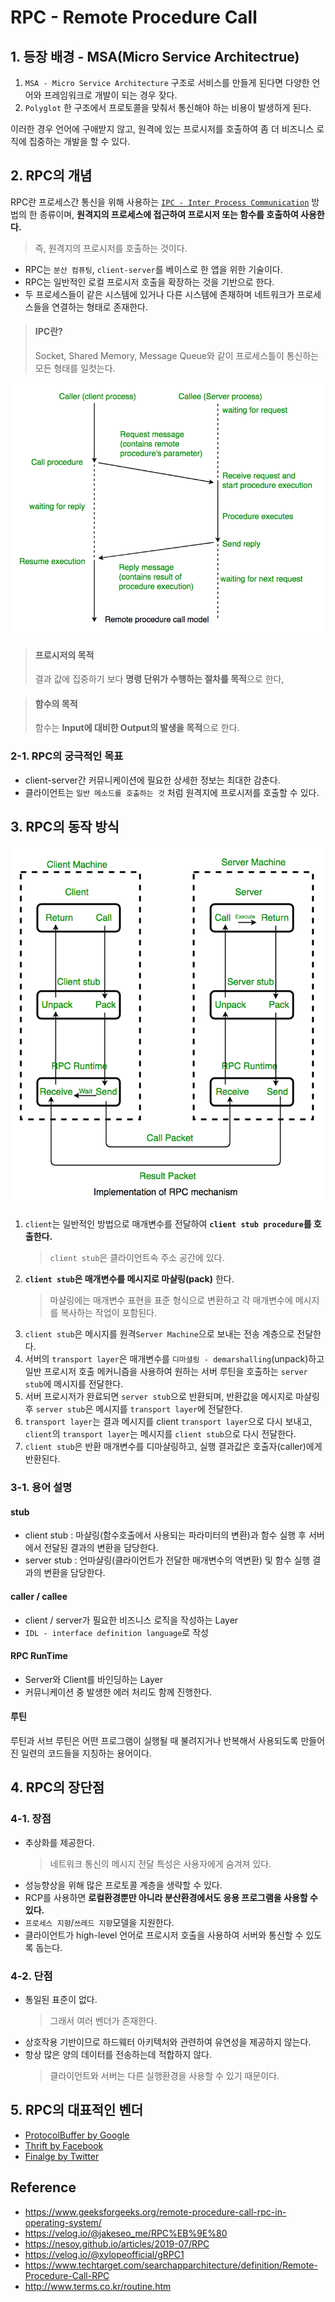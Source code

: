 # RPC - Remote Procedure Call

## 1.  등장 배경 - MSA(Micro Service Architectrue)

1. `MSA - Micro Service Architecture` 구조로 서비스를 만들게 된다면 다양한 언어와 프레임워크로 개발이 되는 경우 잦다. 
2.  `Polyglot` 한 구조에서 프로토콜을 맞춰서 통신해야 하는 비용이 발생하게 된다.

이러한 경우 언어에 구애받지 않고, 원격에 있는 프로시저를 호출하여 좀 더 비즈니스 로직에 집중하는 개발을 할 수 있다.

## 2. RPC의 개념
RPC란 프로세스간 통신을 위해 사용하는 [`IPC - Inter Process Communication`](/cs/ipc.md) 방법의 한 종류이며, 
**원격지의 프로세스에 접근하여 프로시저 또는 함수를 호출하여 사용한다.**
> 즉, 원격지의 프로시저를 호출하는 것이다.

- RPC는 `분산 컴퓨팅`, `client-server`를 베이스로 한 앱을 위한 기술이다.
- RPC는 일반적인 로컬 프로시저 호출을 확장하는 것을 기반으로 한다.
- 두 프로세스들이 같은 시스템에 있거나 다른 시스템에 존재하며 네트워크가 프로세스들을 연결하는 형태로 존재한다.

> #### IPC란? 
> Socket, Shared Memory, Message Queue와 같이 프로세스틀이 통신하는 모든 형태를 일컷는다.

<img src="img/rpc-processe.png">

> #### 프로시저의 목적
> 결과 값에 집중하기 보다 **명령 단위가 수행하는 절차를 목적**으로 한다,

> #### 함수의 목적
> 함수는 **Input에 대비한 Output의 발생을 목적**으로 한다.

### 2-1. RPC의 궁극적인 목표
- client-server간 커뮤니케이션에 필요한 상세한 정보는 최대한 감춘다.
- 클라이언트는 `일반 메소드를 호출하는 것` 처럼 원격지에 프로시저를 호출할 수 있다.

## 3. RPC의 동작 방식
<img width=600 src="img/rpc-mechanism.png">

1. `client`는 일반적인 방법으로 매개변수를 전달하여 **`client stub procedure`를 호출한다.**
   > `client stub`은 클라이언트속 주소 공간에 있다.
2. **`client stub`은 매개변수를 메시지로 마샬링(pack)** 한다. 
   > 마샬링에는 매개변수 표현을 표준 형식으로 변환하고 각 매개변수에 메시지를 복사하는 작업이 포함된다.
3. `client stub`은 메시지를 원격`Server Machine`으로 보내는 전송 계층으로 전달한다.
4. 서버의 `transport layer`은 매개변수를 `디마셜링 - demarshalling`(unpack)하고 일반 프로시저 호출 메커니즘을 사용하여 원하는 서버 루틴을 호출하는 `server stub`에 메시지를 전달한다.  
5. 서버 프로시저가 완료되면 `server stub`으로 반환되며, 반환값을 메시지로 마샬링후 `server stub`은 메시지를 `transport layer`에 전달한다.
6. `transport layer`는 결과 메시지를 client `transport layer`으로 다시 보내고, `client`의 `transport layer`는 메시지를 `client stub`으로 다시 전달한다.
7. `client stub`은 반환 매개변수를 디마샬링하고, 실행 결과값은 호출자(caller)에게 반환된다.

### 3-1. 용어 설명
#### stub
- client stub : 마샬링(함수호출에서 사용되는 파라미터의 변환)과 함수 실행 후 서버에서 전달된 결과의 변환을 담당한다.
- server stub : 언마샬링(클라이언트가 전달한 매개변수의 역변환) 및 함수 실행 결과의 변환을 담당한다.

#### caller / callee
- client / server가 필요한 비즈니스 로직을 작성하는 Layer
- `IDL - interface definition language`로 작성

#### RPC RunTime
- Server와 Client를 바인딩하는 Layer
- 커뮤니케이션 중 발생한 에러 처리도 함께 진행한다.

#### 루틴
루틴과 서브 루틴은 어떤 프로그램이 실행될 때 불려지거나 반복해서 사용되도록 만들어진 일련의 코드들을 지칭하는 용어이다.

## 4. RPC의 장단점
### 4-1. 장점
- 추상화를 제공한다.
  > 네트워크 통신의 메시지 전달 특성은 사용자에게 숨겨져 있다.
- 성능향상을 위해 많은 프로토콜 계층을 생략할 수 있다.
- RCP를 사용하면 **로컬환경뿐만 아니라 분산환경에서도 응용 프로그램을 사용할 수 있다.**
- `프로세스 지향`/`쓰레드 지향`모델을 지원한다.
- 클라이언트가 high-level 언어로 프로시저 호출을 사용하여 서버와 통신할 수 있도록 돕는다.

### 4-2. 단점
- 통일된 표준이 없다.
  > 그래서 여러 벤더가 존재한다.
- 상호작용 기반이므로 하드웨터 아키텍처와 관련하여 유연성을 제공하지 않는다.
- 항상 많은 양의 데이터를 전송하는데 적합하지 않다.
  > 클라이언트와 서버는 다른 실행환경을 사용할 수 있기 때문이다.


## 5. RPC의 대표적인 벤더
- [ProtocolBuffer by Google](https://developers.google.com/protocol-buffers/)
- [Thrift by Facebook](https://thrift.apache.org/)
- [Finalge by Twitter](https://twitter.github.io/finagle/)

## Reference
- https://www.geeksforgeeks.org/remote-procedure-call-rpc-in-operating-system/
- https://velog.io/@jakeseo_me/RPC%EB%9E%80
- https://nesoy.github.io/articles/2019-07/RPC
- https://velog.io/@xylopeofficial/gRPC1
- https://www.techtarget.com/searchapparchitecture/definition/Remote-Procedure-Call-RPC
- http://www.terms.co.kr/routine.htm